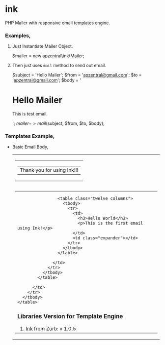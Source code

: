 ink
===

PHP Mailer with responsive email templates engine.

### Examples,

1. Just Instantiate Mailer Object.

    $mailer = new apzentral\ink\Mailer;

2. Then just uses `mail` method to send out email.

    $subject = 'Hello Mailer';
    $from = 'apzentral@gmail.com';
    $to = 'apzentral@gmail.com';
    $body = '<h1>Hello Mailer</h1><p>This is test email.</p>';
    $mailer->mail($subject, $from, $to, $body);

### Templates Example,

- Basic Email Body,

    <center>
      <table class="container">
        <tbody>
          <tr>
            <td>
              <table class="row">
                <tbody>
                  <tr>
                    <td class="wrapper last">
                      <table class="twelve columns">
                        <tbody>
                          <tr>
                            <td>
                              Thank you for using Ink!!!
                            </td>
                          </tr>
                        </tbody>
                      </table>
                    </td>
                  </tr>
                </tbody>
              <table>
              <table class="row">
                <tbody>
                  <tr>
                    <td class="wrapper last">

                      <table class="twelve columns">
                        <tbody>
                          <tr>
                            <td>
                              <h3>Hello World</h3>
                              <p>This is the first email using Ink!</p>
                            </td>
                            <td class="expander"></td>
                          </tr>
                        </tbody>
                      </table>

                    </td>
                  </tr>
                </tbody>
              </table>

            </td>
          </tr>
        </tbody>
      </table>
    </center>

### Libraries Version for Template Engine

1. [Ink](http://zurb.com/ink "Ink: A Responsive Email Framework from ZURB") from Zurb: v 1.0.5


